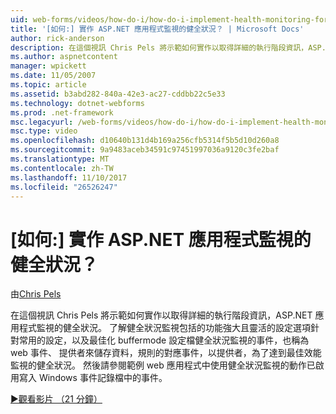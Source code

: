 ```yaml
---
uid: web-forms/videos/how-do-i/how-do-i-implement-health-monitoring-for-an-aspnet-application
title: '[如何:] 實作 ASP.NET 應用程式監視的健全狀況？ | Microsoft Docs'
author: rick-anderson
description: 在這個視訊 Chris Pels 將示範如何實作以取得詳細的執行階段資訊，ASP.NET 應用程式監視的健全狀況。 了解強大和...
ms.author: aspnetcontent
manager: wpickett
ms.date: 11/05/2007
ms.topic: article
ms.assetid: b3abd282-840a-42e3-ac27-cddbb22c5e33
ms.technology: dotnet-webforms
ms.prod: .net-framework
msc.legacyurl: /web-forms/videos/how-do-i/how-do-i-implement-health-monitoring-for-an-aspnet-application
msc.type: video
ms.openlocfilehash: d10640b131d4b169a256cfb5314f5b5d10d260a8
ms.sourcegitcommit: 9a9483aceb34591c97451997036a9120c3fe2baf
ms.translationtype: MT
ms.contentlocale: zh-TW
ms.lasthandoff: 11/10/2017
ms.locfileid: "26526247"
---
```

<a name="how-do-i--implement-health-monitoring-for-an-aspnet-application"></a>[如何:] 實作 ASP.NET 應用程式監視的健全狀況？
====================
由[Chris Pels](https://twitter.com/chrispels)

在這個視訊 Chris Pels 將示範如何實作以取得詳細的執行階段資訊，ASP.NET 應用程式監視的健全狀況。 了解健全狀況監視包括的功能強大且靈活的設定選項針對常用的設定，以及最佳化 buffermode 設定檔健全狀況監視的事件，也稱為 web 事件、 提供者來儲存資料，規則的對應事件，以提供者，為了達到最佳效能監視的健全狀況。 然後請參閱範例 web 應用程式中使用健全狀況監視的動作已啟用寫入 Windows 事件記錄檔中的事件。

[&#9654;觀看影片 （21 分鐘）](https://channel9.msdn.com/Blogs/ASP-NET-Site-Videos/how-do-i-implement-health-monitoring-for-an-aspnet-application)
